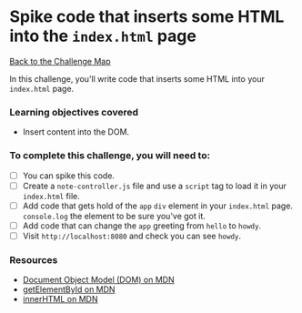 # Spike code that inserts some HTML into the `index.html` page

[Back to the Challenge Map](00_challenge_track.md)

In this challenge, you'll write code that inserts some HTML into your `index.html` page.

### Learning objectives covered

- Insert content into the DOM.

### To complete this challenge, you will need to:

- [ ] You can spike this code.
- [ ] Create a `note-controller.js` file and use a `script` tag to load it in your `index.html` file.
- [ ] Add code that gets hold of the `app` `div` element in your `index.html` page.  `console.log` the element to be sure you've got it.
- [ ] Add code that can change the `app` greeting from `hello` to `howdy`.
- [ ] Visit `http://localhost:8080` and check you can see `howdy`.

### Resources

- [Document Object Model (DOM) on MDN](https://developer.mozilla.org/en-US/docs/Web/API/Document_Object_Model/Introduction)
- [getElementById on MDN](https://developer.mozilla.org/en-US/docs/Web/API/Document/getElementById)
- [innerHTML on MDN](https://developer.mozilla.org/en-US/docs/Web/API/Element/innerHTML)
